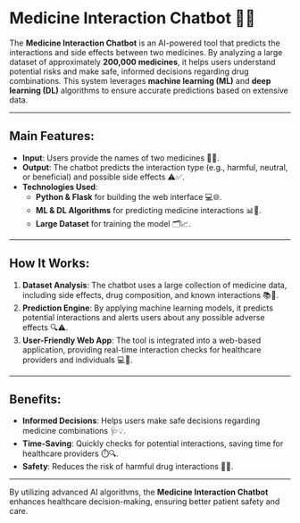 # Medicine Interaction Chatbot 💊🤖

The **Medicine Interaction Chatbot** is an AI-powered tool that predicts the interactions and side effects between two medicines. By analyzing a large dataset of approximately **200,000 medicines**, it helps users understand potential risks and make safe, informed decisions regarding drug combinations. This system leverages **machine learning (ML)** and **deep learning (DL)** algorithms to ensure accurate predictions based on extensive data.

---

## Main Features:
- **Input**: Users provide the names of two medicines 💬💊.
- **Output**: The chatbot predicts the interaction type (e.g., harmful, neutral, or beneficial) and possible side effects ⚠️✅.
- **Technologies Used**: 
  - **Python & Flask** for building the web interface 💻🌐.
  - **ML & DL Algorithms** for predicting medicine interactions 📊🧠.
  - **Large Dataset** for training the model 🗂️📈.

---

## How It Works:
1. **Dataset Analysis**: The chatbot uses a large collection of medicine data, including side effects, drug composition, and known interactions 📚🧪.
2. **Prediction Engine**: By applying machine learning models, it predicts potential interactions and alerts users about any possible adverse effects 🔍⚠️.
3. **User-Friendly Web App**: The tool is integrated into a web-based application, providing real-time interaction checks for healthcare providers and individuals 💻🚀.

---

## Benefits:
- **Informed Decisions**: Helps users make safe decisions regarding medicine combinations 🩺💡.
- **Time-Saving**: Quickly checks for potential interactions, saving time for healthcare providers ⏱️🔍.
- **Safety**: Reduces the risk of harmful drug interactions 🛑💊.

---

By utilizing advanced AI algorithms, the **Medicine Interaction Chatbot** enhances healthcare decision-making, ensuring better patient safety and care.
